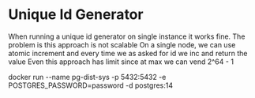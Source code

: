# Unique Id Generator

When running a unique id generator on single instance it works fine. The problem is this approach is not scalable
On a single node, we can use atomic increment and every time we as asked for id we inc and return the value
Even this approach has limit since at max we can vend 2^64 - 1

docker run --name pg-dist-sys -p 5432:5432 -e POSTGRES_PASSWORD=password -d postgres:14